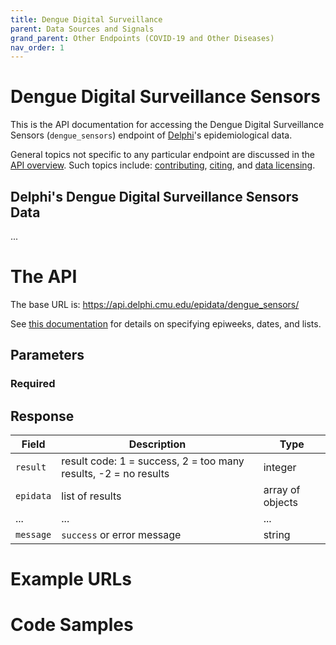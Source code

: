 ```yaml
---
title: Dengue Digital Surveillance
parent: Data Sources and Signals
grand_parent: Other Endpoints (COVID-19 and Other Diseases)
nav_order: 1
---
```


# Dengue Digital Surveillance Sensors

This is the API documentation for accessing the Dengue Digital Surveillance
Sensors (`dengue_sensors`) endpoint of [Delphi](https://delphi.cmu.edu/)'s
epidemiological data.

General topics not specific to any particular endpoint are discussed in the
[API overview](README.md). Such topics include:
[contributing](README.md#contributing), [citing](README.md#citing), and
[data licensing](README.md#data-licensing).

## Delphi's Dengue Digital Surveillance Sensors Data

... <!-- TODO -->

# The API

The base URL is: https://api.delphi.cmu.edu/epidata/dengue_sensors/

See [this documentation](README.md) for details on specifying epiweeks, dates, and lists.

## Parameters

### Required

<!-- TODO -->

## Response

| Field     | Description                                                     | Type             |
|-----------|-----------------------------------------------------------------|------------------|
| `result`  | result code: 1 = success, 2 = too many results, -2 = no results | integer          |
| `epidata` | list of results                                                 | array of objects |
| ...       | ...                                                             | ...              | <!-- TODO -->
| `message` | `success` or error message                                      | string           |

# Example URLs

<!-- TODO: fix -->

# Code Samples

<!-- TODO: fix -->
